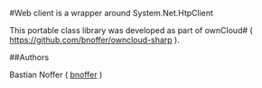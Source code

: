 #Web client is a wrapper around System.Net.HtpClient

This portable class library was developed as part of ownCloud# ( https://github.com/bnoffer/owncloud-sharp ).

##Authors

Bastian Noffer ( [bnoffer](https://github.com/bnoffer) )